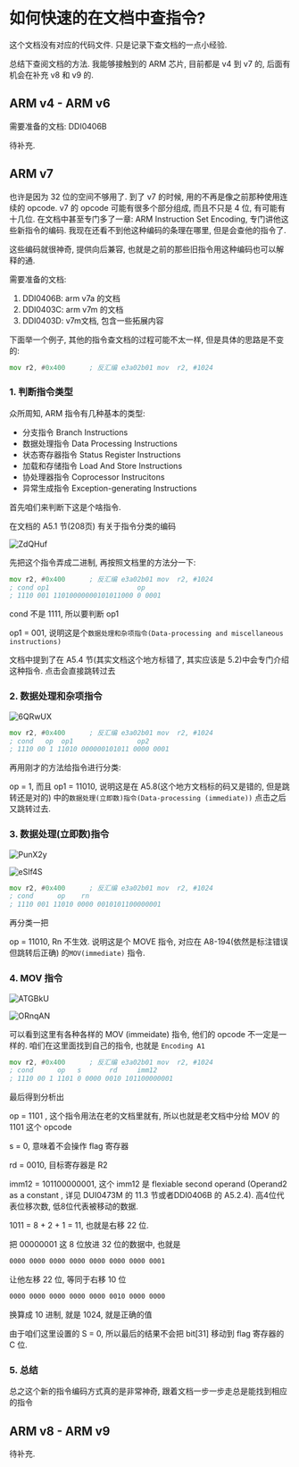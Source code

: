 # 如何快速的在文档中查指令?

这个文档没有对应的代码文件. 只是记录下查文档的一点小经验.

总结下查阅文档的方法. 我能够接触到的 ARM 芯片, 目前都是 v4 到 v7 的, 后面有机会在补充 v8 和 v9 的.

## ARM v4 - ARM v6

需要准备的文档: DDI0406B

待补充.

## ARM v7

也许是因为 32 位的空间不够用了. 到了 v7 的时候, 用的不再是像之前那种使用连续的 opcode. v7 的 opcode 可能有很多个部分组成, 而且不只是 4 位, 有可能有十几位. 在文档中甚至专门多了一章: ARM Instruction Set Encoding, 专门讲他这些新指令的编码. 我现在还看不到他这种编码的条理在哪里, 但是会查他的指令了. 

这些编码就很神奇, 提供向后兼容, 也就是之前的那些旧指令用这种编码也可以解释的通. 

需要准备的文档: 

1. DDI0406B: arm v7a 的文档
2. DDI0403C: arm v7m 的文档
3. DDI0403D: v7m文档, 包含一些拓展内容

下面举一个例子, 其他的指令查文档的过程可能不太一样, 但是具体的思路是不变的:

```asm
mov r2, #0x400		; 反汇编 e3a02b01 mov  r2, #1024
```

### 1. 判断指令类型

众所周知, ARM 指令有几种基本的类型:

- 分支指令 Branch Instructions
- 数据处理指令 Data Processing Instructions
- 状态寄存器指令 Status Register Instructions
- 加载和存储指令 Load And Store Instructions
- 协处理器指令 Coprocessor Instrucitons
- 异常生成指令 Exception-generating Instructions

首先咱们来判断下这是个啥指令. 

在文档的 A5.1 节(208页) 有关于指令分类的编码

![ZdQHuf](https://cdn.jsdelivr.net/gh/heidaren0000/blogGallery@master/img/ZdQHuf.png)

先把这个指令弄成二进制, 再按照文档里的方法分一下:

```asm
mov r2, #0x400		; 反汇编 e3a02b01 mov  r2, #1024
; cond op1						op
; 1110 001 11010000000101011000 0 0001
```

cond 不是 1111, 所以要判断 op1 

op1 = 001, 说明这是个`数据处理和杂项指令(Data-processing and miscellaneous instructions)`

文档中提到了在 A5.4 节(其实文档这个地方标错了, 其实应该是 5.2)中会专门介绍这种指令. 点击会直接跳转过去

### 2. 数据处理和杂项指令

![6QRwUX](https://cdn.jsdelivr.net/gh/heidaren0000/blogGallery@master/img/6QRwUX.png)

```asm
mov r2, #0x400		; 反汇编 e3a02b01 mov  r2, #1024
; cond 	 op  op1				op2
; 1110 00 1 11010 000000101011 0000 0001
```

再用刚才的方法给指令进行分类:

op = 1, 而且 op1 = 11010, 说明这是在 A5.8(这个地方文档标的码又是错的, 但是跳转还是对的) 中的`数据处理(立即数)指令(Data-processing (immediate))` 点击之后又跳转过去.

### 3. 数据处理(立即数)指令

![PunX2y](https://cdn.jsdelivr.net/gh/heidaren0000/blogGallery@master/img/PunX2y.png)

![eSIf4S](https://cdn.jsdelivr.net/gh/heidaren0000/blogGallery@master/img/eSIf4S.png)

```asm
mov r2, #0x400		; 反汇编 e3a02b01 mov  r2, #1024
; cond 	 	op	  rn
; 1110 001 11010 0000 0010101100000001
```

再分类一把

op = 11010, Rn 不生效. 说明这是个 MOVE 指令, 对应在 A8-194(依然是标注错误但跳转后正确) 的`MOV(immediate)` 指令.

### 4. MOV 指令

![ATGBkU](https://cdn.jsdelivr.net/gh/heidaren0000/blogGallery@master/img/ATGBkU.png)

![ORnqAN](https://cdn.jsdelivr.net/gh/heidaren0000/blogGallery@master/img/ORnqAN.png)

可以看到这里有各种各样的 MOV (immeidate) 指令, 他们的 opcode 不一定是一样的. 咱们在这里面找到自己的指令, 也就是 `Encoding A1`

```asm
mov r2, #0x400		; 反汇编 e3a02b01 mov  r2, #1024
; cond 	 	op	 s 		 rd		imm12
; 1110 00 1 1101 0 0000 0010 101100000001
```

最后得到分析出

op = 1101 , 这个指令用法在老的文档里就有, 所以也就是老文档中分给 MOV 的 1101 这个 opcode

s = 0, 意味着不会操作 flag 寄存器

rd = 0010, 目标寄存器是 R2

imm12 = 101100000001, 这个 imm12 是 flexiable second operand (Operand2 as a constant , 详见 DUI0473M 的 11.3 节或者DDI0406B 的 A5.2.4). 高4位代表位移次数, 低8位代表被移动的数据.

1011 = 8 + 2 + 1 = 11, 也就是右移 22 位.

把 00000001 这 8 位放进 32 位的数据中, 也就是 

```asm
0000 0000 0000 0000 0000 0000 0000 0001
```

让他左移 22 位, 等同于右移 10 位

```asm
0000 0000 0000 0000 0000 0010 0000 0000
```

换算成 10 进制, 就是 1024, 就是正确的值

由于咱们这里设置的 S = 0, 所以最后的结果不会把 bit[31] 移动到 flag 寄存器的 C 位.

### 5. 总结

总之这个新的指令编码方式真的是非常神奇, 跟着文档一步一步走总是能找到相应的指令

## ARM v8 - ARM v9

待补充.
